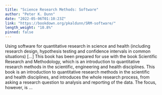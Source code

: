 ```yaml
---
title: "Science Research Methods: Software"
author: "Peter K. Dunn"
date: "2022-05-06T01:10:23Z"
link: "https://bookdown.org/pkaldunn/SRM-software/"
length_weight: "10.8%"
pinned: false
---
```


Using software for quantitative research in science and health (including research design, hypothesis testing and confidence intervals in common situations) [...] This book has been prepared for use with the book
Scientific Research and Methodology,
which is an introduction to quantitative research methods in the scientific, engineering and health disciplines. This book is an introduction to quantitative research methods in the scientific and health disciplines,
and introduces the whole research process,
from asking a research question to analysis and reporting of the data.
The focus, however, is  ...
